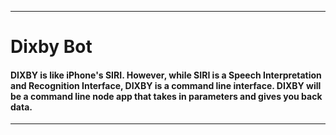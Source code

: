 ----------------------------------------------
# Dixby Bot

#### DIXBY is like iPhone's SIRI. However, while SIRI is a Speech Interpretation and Recognition Interface, DIXBY is a command line interface. DIXBY will be a command line node app that takes in parameters and gives you back data.
----------------------------------------------
